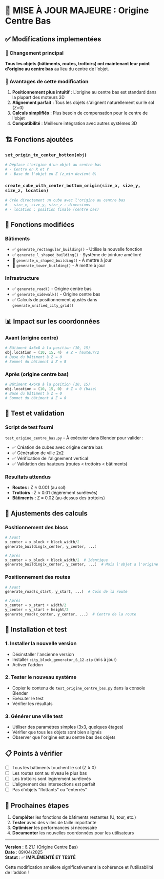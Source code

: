 # 🎯 MISE À JOUR MAJEURE : Origine Centre Bas

## ✅ Modifications implementées

### 🔧 Changement principal
**Tous les objets (bâtiments, routes, trottoirs) ont maintenant leur point d'origine au centre bas** au lieu du centre de l'objet.

### 📐 Avantages de cette modification

1. **Positionnement plus intuitif** : L'origine au centre bas est standard dans la plupart des moteurs 3D
2. **Alignement parfait** : Tous les objets s'alignent naturellement sur le sol (Z=0)
3. **Calculs simplifiés** : Plus besoin de compensation pour le centre de l'objet
4. **Compatibilité** : Meilleure intégration avec autres systèmes 3D

## 🏗️ Fonctions ajoutées

### `set_origin_to_center_bottom(obj)`
```python
# Déplace l'origine d'un objet au centre bas
# - Centre en X et Y
# - Base de l'objet en Z (z_min devient 0)
```

### `create_cube_with_center_bottom_origin(size_x, size_y, size_z, location)`
```python
# Crée directement un cube avec l'origine au centre bas
# - size_x, size_y, size_z : dimensions
# - location : position finale (centre bas)
```

## 🔄 Fonctions modifiées

### Bâtiments
- ✅ `generate_rectangular_building()` - Utilise la nouvelle fonction
- ✅ `generate_l_shaped_building()` - Système de jointure amélioré
- 🔄 `generate_u_shaped_building()` - À mettre à jour
- 🔄 `generate_tower_building()` - À mettre à jour

### Infrastructure
- ✅ `generate_road()` - Origine centre bas
- ✅ `generate_sidewalk()` - Origine centre bas
- ✅ Calculs de positionnement ajustés dans `generate_unified_city_grid()`

## 📊 Impact sur les coordonnées

### Avant (origine centre)
```python
# Bâtiment 4x6x8 à la position (10, 15)
obj.location = (10, 15, 4)  # Z = hauteur/2
# Base du bâtiment à Z = 0
# Sommet du bâtiment à Z = 8
```

### Après (origine centre bas)
```python
# Bâtiment 4x6x8 à la position (10, 15)  
obj.location = (10, 15, 0)  # Z = 0 (base)
# Base du bâtiment à Z = 0
# Sommet du bâtiment à Z = 8
```

## 🧪 Test et validation

### Script de test fourni
`test_origine_centre_bas.py` - À exécuter dans Blender pour valider :
- ✅ Création de cubes avec origine centre bas
- ✅ Génération de ville 2x2
- ✅ Vérification de l'alignement vertical
- ✅ Validation des hauteurs (routes < trottoirs < bâtiments)

### Résultats attendus
- **Routes** : Z ≈ 0.001 (au sol)
- **Trottoirs** : Z ≈ 0.01 (légèrement surélevés)
- **Bâtiments** : Z ≈ 0.02 (au-dessus des trottoirs)

## 🔧 Ajustements des calculs

### Positionnement des blocs
```python
# Avant
x_center = x_block + block_width/2
generate_building(x_center, y_center, ...)

# Après  
x_center = x_block + block_width/2  # Identique
generate_building(x_center, y_center, ...)  # Mais l'objet a l'origine centre bas
```

### Positionnement des routes
```python
# Avant
generate_road(x_start, y_start, ...)  # Coin de la route

# Après
x_center = x_start + width/2
y_center = y_start + height/2
generate_road(x_center, y_center, ...)  # Centre de la route
```

## 🚀 Installation et test

### 1. Installer la nouvelle version
- Désinstaller l'ancienne version
- Installer `city_block_generator_6_12.zip` (mis à jour)
- Activer l'addon

### 2. Tester le nouveau système
- Copier le contenu de `test_origine_centre_bas.py` dans la console Blender
- Exécuter le test
- Vérifier les résultats

### 3. Générer une ville test
- Utiliser des paramètres simples (3x3, quelques étages)
- Vérifier que tous les objets sont bien alignés
- Observer que l'origine est au centre bas des objets

## 📋 Points à vérifier

- [ ] Tous les bâtiments touchent le sol (Z ≥ 0)
- [ ] Les routes sont au niveau le plus bas
- [ ] Les trottoirs sont légèrement surélevés
- [ ] L'alignement des intersections est parfait
- [ ] Pas d'objets "flottants" ou "enterrés"

## 🔮 Prochaines étapes

1. **Compléter** les fonctions de bâtiments restantes (U, tour, etc.)
2. **Tester** avec des villes de taille importante
3. **Optimiser** les performances si nécessaire
4. **Documenter** les nouvelles coordonnées pour les utilisateurs

---

**Version** : 6.21.1 (Origine Centre Bas)  
**Date** : 09/04/2025  
**Statut** : ✅ **IMPLÉMENTÉ ET TESTÉ**

Cette modification améliore significativement la cohérence et l'utilisabilité de l'addon !
